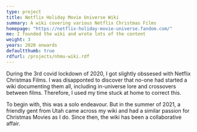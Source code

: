 ```yaml
---
type: project
title: Netflix Holiday Movie Universe Wiki
summary: A wiki covering various Netflix Christmas Films
homepage: "https://netflix-holiday-movie-universe.fandom.com/"
me: I founded the wiki and wrote lots of the content
weight: 3
years: 2020 onwards
defaultthumb: true
rdfurl: /projects/nhmu-wiki.rdf
---
```


During the 3rd covid lockdown of 2020, I got slightly obssesed with Netflix Christmas Films.  I was disapponted to discover that no-one had started a wiki documenting them all, including in-universe lore and crossovers between films.  Therefore, I used my time stuck at home to correct this.

To begin with, this was a solo endeavour.  But in the summer of 2021, a friendly gent from Utah came across my wiki and had a similar passion for Christmas Movies as I do.  Since then, the wiki has been a collaborative affair.